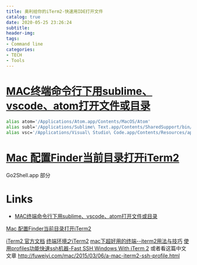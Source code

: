 ```yaml
---
title: 奥利给你的iTerm2-快速用IDE打开文件
catalog: true
date: 2020-05-25 23:26:24
subtitle:
header-img:
tags:
- Command line
categories:
- TECH
- Tools
---
```


# [MAC终端命令行下用sublime、vscode、atom打开文件或目录](https://www.cnblogs.com/hongrunhui/p/5928833.html)

```bash
alias atom='/Applications/Atom.app/Contents/MacOS/Atom'
alias subl='/Applications/Sublime\ Text.app/Contents/SharedSupport/bin/subl'
alias vsc='/Applications/Visual\ Studio\ Code.app/Contents/Resources/app/bin/code'
```

# [Mac 配置Finder当前目录打开iTerm2](https://www.jianshu.com/p/445d3f754c4d)

Go2Shell.app 部分

# Links

- [MAC终端命令行下用sublime、vscode、atom打开文件或目录](https://www.cnblogs.com/hongrunhui/p/5928833.html)

[Mac 配置Finder当前目录打开iTerm2](https://www.jianshu.com/p/445d3f754c4d)

[iTerm2 官方文档](https://link.jianshu.com/?t=http://www.iterm2.com/documentation.html)
[终端环境之iTerm2](https://link.jianshu.com/?t=http://foocoder.com/blog/wo-zai-yong-de-macruan-jian.html/)
[mac下超好用的终端--iterm2用法与技巧](https://link.jianshu.com/?t=http://blog.csdn.net/thinkdiff/article/details/25075047)
[使用profiles功能快速ssh机器-Fast SSH Windows With iTerm 2](https://link.jianshu.com/?t=http://hiltmon.com/blog/2013/07/18/fast-ssh-windows-with-iterm-2/) 或者看这篇中文文章 http://fuweiyi.com/mac/2015/03/06/a-mac-iterm2-ssh-profile.html

